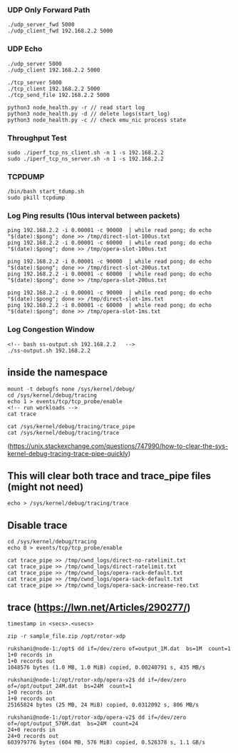 
### UDP Only Forward Path

```
./udp_server_fwd 5000
./udp_client_fwd 192.168.2.2 5000
```

### UDP Echo
```
./udp_server 5000
./udp_client 192.168.2.2 5000
```

```
./tcp_server 5000
./tcp_client 192.168.2.2 5000
./tcp_send_file 192.168.2.2 5000

python3 node_health.py -r // read start log
python3 node_health.py -d // delete logs(start_log)
python3 node_health.py -c // check emu_nic process state
```

### Throughput Test
```
sudo ./iperf_tcp_ns_client.sh -n 1 -s 192.168.2.2
sudo ./iperf_tcp_ns_server.sh -n 1 -s 192.168.2.2
```

### TCPDUMP
```
/bin/bash start_tdump.sh
sudo pkill tcpdump
```

### Log Ping results (10us interval between packets)
```
ping 192.168.2.2 -i 0.00001 -c 90000  | while read pong; do echo "$(date):$pong"; done >> /tmp/direct-slot-100us.txt
ping 192.168.2.2 -i 0.00001 -c 60000  | while read pong; do echo "$(date):$pong"; done >> /tmp/opera-slot-100us.txt

ping 192.168.2.2 -i 0.00001 -c 90000  | while read pong; do echo "$(date):$pong"; done >> /tmp/direct-slot-200us.txt
ping 192.168.2.2 -i 0.00001 -c 60000  | while read pong; do echo "$(date):$pong"; done >> /tmp/opera-slot-200us.txt

ping 192.168.2.2 -i 0.00001 -c 90000  | while read pong; do echo "$(date):$pong"; done >> /tmp/direct-slot-1ms.txt
ping 192.168.2.2 -i 0.00001 -c 60000  | while read pong; do echo "$(date):$pong"; done >> /tmp/opera-slot-1ms.txt
```

### Log Congestion Window
```
<!-- bash ss-output.sh 192.168.2.2   -->
./ss-output.sh 192.168.2.2
```
## inside the namespace 
```
mount -t debugfs none /sys/kernel/debug/
cd /sys/kernel/debug/tracing
echo 1 > events/tcp/tcp_probe/enable
<!-- run workloads -->
cat trace

cat /sys/kernel/debug/tracing/trace_pipe
cat /sys/kernel/debug/tracing/trace
```

(https://unix.stackexchange.com/questions/747990/how-to-clear-the-sys-kernel-debug-tracing-trace-pipe-quickly) 
## This will clear both trace and trace_pipe files (might not need)
```
echo > /sys/kernel/debug/tracing/trace
```

## Disable trace
```
cd /sys/kernel/debug/tracing
echo 0 > events/tcp/tcp_probe/enable
```

```
cat trace_pipe >> /tmp/cwnd_logs/direct-no-ratelimit.txt
cat trace_pipe >> /tmp/cwnd_logs/direct-ratelimit.txt
cat trace_pipe >> /tmp/cwnd_logs/opera-rack-default.txt
cat trace_pipe >> /tmp/cwnd_logs/opera-sack-default.txt
cat trace_pipe >> /tmp/cwnd_logs/opera-sack-increase-reo.txt
```

## trace (https://lwn.net/Articles/290277/)
```
timestamp in <secs>.<usecs>
```

```
zip -r sample_file.zip /opt/rotor-xdp

rukshani@node-1:/opt$ dd if=/dev/zero of=output_1M.dat  bs=1M  count=1
1+0 records in
1+0 records out
1048576 bytes (1.0 MB, 1.0 MiB) copied, 0.00240791 s, 435 MB/s

rukshani@node-1:/opt/rotor-xdp/opera-v2$ dd if=/dev/zero of=/opt/output_24M.dat  bs=24M  count=1
1+0 records in
1+0 records out
25165824 bytes (25 MB, 24 MiB) copied, 0.0312092 s, 806 MB/s

rukshani@node-1:/opt/rotor-xdp/opera-v2$ dd if=/dev/zero of=/opt/output_576M.dat  bs=24M  count=24
24+0 records in
24+0 records out
603979776 bytes (604 MB, 576 MiB) copied, 0.526378 s, 1.1 GB/s
```


